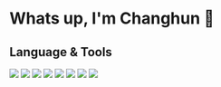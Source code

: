 # Whats up, I'm Changhun 👋

## Language & Tools

<img src="https://img.shields.io/badge/Python-3776AB?style=for-the-badge&logo=Python&logoColor=white"/> <img src="https://img.shields.io/badge/MySQL-4479A1?style=for-the-badge&logo=MySQL&logoColor=white"/> <img src="https://img.shields.io/badge/Pandas-150458?style=for-the-badge&logo=Pandas&logoColor=white"/> <img src="https://img.shields.io/badge/TensorFlow-FF6F00?style=for-the-badge&logo=TensorFlow&logoColor=white"/> <img src="https://img.shields.io/badge/NumPy-13243?style=for-the-badge&logo=NumPy&logoColor=white"/> <img src="https://img.shields.io/badge/Elastic-005571?style=for-the-badge&logo=Elastic&logoColor=white"/> <img src="https://img.shields.io/badge/Tableau-E97627?style=for-the-badge&logo=Tableau&logoColor=white"/> <img src="https://img.shields.io/badge/Git-F05032?style=for-the-badge&logo=Git&logoColor=white"/>
